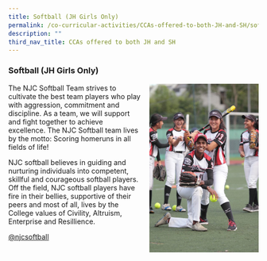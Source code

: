```yaml
---
title: Softball (JH Girls Only)
permalink: /co-curricular-activities/CCAs-offered-to-both-JH-and-SH/softball/
description: ""
third_nav_title: CCAs offered to both JH and SH
---
```

### Softball (JH Girls Only)

<img src="/images/softball1.png" style="width:220px;height:340px;margin-left:15px;" align="right"> The NJC Softball Team strives to cultivate the best team players who play with aggression, commitment and discipline. As a team, we will support and fight together to achieve excellence. The NJC Softball team lives by the motto: Scoring homeruns in all fields of life!

NJC softball believes in guiding and nurturing individuals into competent, skillful and courageous softball players. Off the field, NJC softball players have fire in their bellies, supportive of their peers and most of all, lives by the College values of Civility, Altruism, Enterprise and Resillience.

[@njcsoftball](https://www.instagram.com/njcsoftball/)